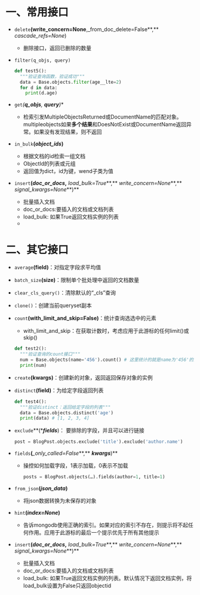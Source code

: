 # 一、常用接口

- `delete`**(write_concern=None**,_from_doc_delete=False**,** *cascade_refs=None*)

  - 删除接口，返回已删除的数量

- `filter(q_objs, query)`

  ```python
  def test5():
    """验证查询函数，验证成功"""
    data = Base.objects.filter(age__lte=2)
    for d in data:
      print(d.age)
  
  ```

  

- `get`**(****q_objs***,** ***query***)**

  - 检索引发MultipleObjectsReturned或DocumentName的匹配对象。multipleobjects如果**多个结果**和DoesNotExist或DocumentName返回异常。如果没有发现结果，则不返回

- `in_bulk`**(***object_ids***)**

  - 根据文档的id检索一组文档
  - ObjectId的列表或元组
  - 返回值为dict，id为键，wend子类为值

- `insert`**(***doc_or_docs***,** *load_bulk=True***,** *write_concern=None***,** *signal_kwargs=None***)**

  - 批量插入文档
  - doc_or_docs:要插入的文档或文档列表
  - load_bulk: 如果True返回文档实例的列表
  - 

# 二、其它接口

- `average`**(**field**)**：对指定字段求平均值

- `batch_size`**(**size**)**：限制单个批处理中返回的文档数量

- `clear_cls_query()`：清除默认的“_cls”查询

- `clone()`：创建当前queryset副本

- `count`**(**with_limit_and_skip=False**)**：统计查询选选中的元素

  - with_limit_and_skip：在获取计数时，考虑应用于此游标的任何limit()或skip()

  ```python
  def test2():
    """验证查询的count接口"""
    num = Base.objects(name='456').count() # 这里统计的就是name为'456'的所有数量
    print(num)
  ```

- `create`**(**kwargs**)**：创建新的对象，返回返回保存对象的实例

- `distinct`**(**field**)**：为给定字段返回列表

  ```python
  def test4():
    """验证distinct：返回给定字段的列表"""
    data = Base.objects.distinct('age')
    print(data) # [1, 2, 3, 4]
  ```

- `exclude`**(****fields***)： 要排除的字段，并且可以进行链接

  ```python
  post = BlogPost.objects.exclude('title').exclude('author.name')
  ```

- `fields`**(***_only_called=False***,** ***kwargs***)**

  - 操控如何加载字段，1表示加载，0表示不加载

    ```python
    posts = BlogPost.objects(…).fields(author=1, title=1)
    ```

- `from_json`**(***json_data***)**

  - 将json数据转换为未保存的对象

- `hint`**(***index=None***)**

  - 告诉mongodb使用正确的索引。如果对应的索引不存在，则提示将不起任何作用。应用于此游标的最后一个提示优先于所有其他提示

- `insert`**(***doc_or_docs***,** *load_bulk=True***,** *write_concern=None***,** *signal_kwargs=None***)**

  - 批量插入文档
  - doc_or_docs:要插入的文档或文档列表
  - load_bulk: 如果True返回文档实例的列表。默认情况下返回文档实例，将load_bulk设置为False只返回objectid

